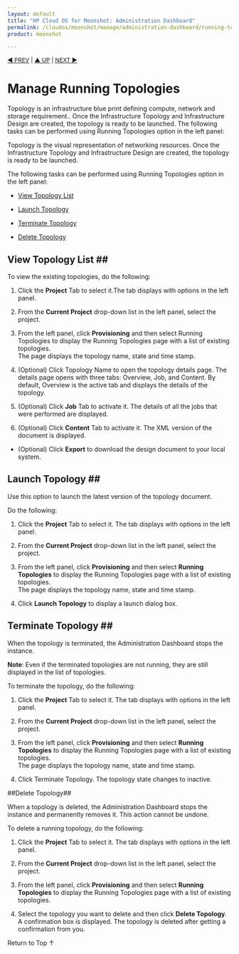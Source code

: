 ```yaml
---
layout: default
title: "HP Cloud OS for Moonshot: Administration Dashboard"
permalink: /cloudos/moonshot/manage/administration-dashboard/running-topologies/
product: moonshot

---
```


<script>

function PageRefresh {
onLoad="window.refresh"
}

PageRefresh();

</script>

<p style="font-size: small;"> <a href="/cloudos/moonshot/manage/administration-dashboard/workloads/">&#9664; PREV</a> | <a href="/cloudos/moonshot/manage/administration-dashboard/working-with-project-tab/">&#9650; UP</a> | <a href= /cloudos/moonshot/manage/administration-dashboard/deployment-profiles/">NEXT &#9654;</p></a>

# Manage Running Topologies #

Topology is an infrastructure blue print defining compute, network and storage requirement.. Once the Infrastructure Topology and Infrastructure Design are created, the topology is ready to be launched.
The following tasks can be performed using Running Topologies option in the left panel:

Topology is the visual representation of networking resources. Once the Infrastructure Topology and Infrastructure Design are created, the topology is ready to be launched.

The following tasks can be performed using Running Topologies option in the left panel:

* <a href="#View Topology List">View Topology List</a>

* <a href="#Launch Topology">Launch Topology</a>

* <a href="#Terminate Topology">Terminate Topology</a>

* <a href="#Delete Topology">Delete Topology</a>

## View Topology List ##<a name="View Topology List"></a>

To view the existing topologies, do the following:

1.	Click the **Project** Tab to select it.</ab>The tab displays with options in the left panel.</br>

2.	From the **Current Project** drop-down list in the left panel, select the project.

3.	From the left panel, click **Provisioning** and then select Running Topologies to display the Running Topologies page with a list of existing topologies.<br>The page displays the topology name, state and time stamp.</br>

4. (Optional) Click Topology Name to open the topology details page.
The details page opens with three tabs: Overview, Job, and Content. By default, Overview is the active tab and displays the details of the topology.

5.	(Optional) Click **Job** Tab to activate it.
The details of all the jobs that were performed are displayed.

6.	(Optional) Click **Content** Tab to activate it.
The XML version of the document is displayed.

  * (Optional) Click **Export** to download the design document to your local system.

## Launch Topology ##<a name="Launch Topology"></a>

Use this option to launch the latest version of the topology document. 

Do the following:

1.	Click the **Project** Tab to select it.
The tab displays with options in the left panel.

2.	From the **Current Project** drop-down list in the left panel, select the project.

3.	From the left panel, click **Provisioning** and then select **Running Topologies** to display the Running Topologies page with a list of existing topologies.<br>The page displays the topology name, state and time stamp.</br>

4.	Click **Launch Topology** to display a launch dialog box.

## Terminate Topology ##<a name="Terminate Topology"></a>

When the topology is terminated, the Administration Dashboard stops the instance.

**Note**: Even if the terminated topologies are not running, they are still displayed in the list of topologies.

To terminate the topology, do the following:

1.	Click the **Project** Tab to select it.
The tab displays with options in the left panel.

2.	From the **Current Project** drop-down list in the left panel, select the project.

3.	From the left panel, click **Provisioning** and then select **Running Topologies** to display the Running Topologies page with a list of existing topologies.<br>The page displays the topology name, state and time stamp.</br>

4.	Click Terminate Topology.
The topology state changes to inactive.

##Delete Topology##<a name="Delete Topology"></a>

When a topology is deleted, the Administration Dashboard stops the instance and permanently removes it. This action cannot be undone.

To delete a running topology, do the following:

1.	Click the **Project** Tab to select it. 
The tab displays with options in the left panel.

2.	From the **Current Project** drop-down list in the left panel, select the project.

3.	From the left panel, click **Provisioning** and then select **Running Topologies** to display the Running Topologies page with a list of existing topologies. 

4.	Select the topology you want to delete and then click **Delete Topology**.
<br>A confirmation box is displayed. The topology is deleted after getting a confirmation from you.</br>


<a href="#top" style="padding:14px 0px 14px 0px; text-decoration: none;"> Return to Top &#8593; </a>


